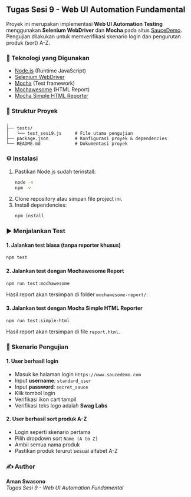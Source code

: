 ## Tugas Sesi 9 - Web UI Automation Fundamental

Proyek ini merupakan implementasi **Web UI Automation Testing** menggunakan **Selenium WebDriver** dan **Mocha** pada situs [SauceDemo](https://www.saucedemo.com/).  
Pengujian dilakukan untuk memverifikasi skenario login dan pengurutan produk (sort) A-Z.

### 📌 Teknologi yang Digunakan
- [Node.js](https://nodejs.org/) (Runtime JavaScript)
- [Selenium WebDriver](https://www.selenium.dev/documentation/webdriver/)
- [Mocha](https://mochajs.org/) (Test framework)
- [Mochawesome](https://www.npmjs.com/package/mochawesome) (HTML Report)
- [Mocha Simple HTML Reporter](https://www.npmjs.com/package/mocha-simple-html-reporter)

### 📂 Struktur Proyek
```
.
├── tests/
│   └── test_sesi9.js     # File utama pengujian
├── package.json          # Konfigurasi proyek & dependencies
└── README.md             # Dokumentasi proyek
```

### ⚙️ Instalasi
1. Pastikan Node.js sudah terinstall:
   ```bash
   node -v
   npm -v
   ```
2. Clone repository atau simpan file project ini.
3. Install dependencies:
   ```bash
   npm install
   ```

### ▶️ Menjalankan Test
#### 1. Jalankan test biasa (tanpa reporter khusus)
```bash
npm test
```

#### 2. Jalankan test dengan **Mochawesome Report**
```bash
npm run test:mochawesome
```
Hasil report akan tersimpan di folder `mochawesome-report/`.

#### 3. Jalankan test dengan **Mocha Simple HTML Reporter**
```bash
npm run test:simple-html
```
Hasil report akan tersimpan di file `report.html`.

### 🧪 Skenario Pengujian
#### 1. **User berhasil login**
- Masuk ke halaman login `https://www.saucedemo.com`
- Input **username**: `standard_user`
- Input **password**: `secret_sauce`
- Klik tombol login
- Verifikasi ikon cart tampil
- Verifikasi teks logo adalah **Swag Labs**

#### 2. **User berhasil sort produk A-Z**
- Login seperti skenario pertama
- Pilih dropdown sort `Name (A to Z)`
- Ambil semua nama produk
- Pastikan produk terurut sesuai alfabet A-Z

### ✍️ Author
**Aman Swasono**  
_Tugas Sesi 9 - Web UI Automation Fundamental_
